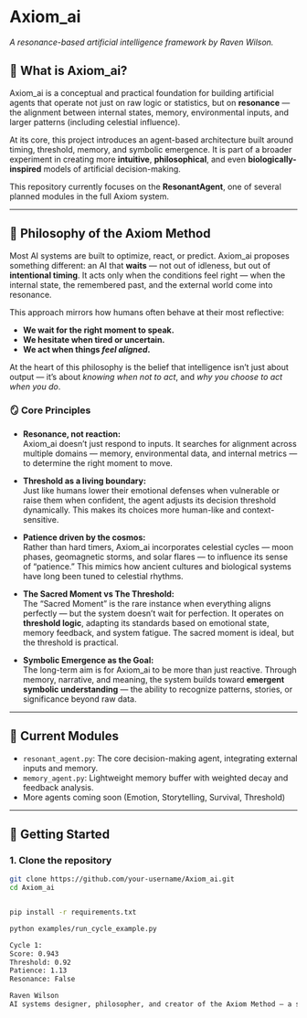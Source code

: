 # Axiom_ai

*A resonance-based artificial intelligence framework by Raven Wilson.*

## 🧠 What is Axiom_ai?

Axiom_ai is a conceptual and practical foundation for building artificial agents that operate not just on raw logic or statistics, but on **resonance** — the alignment between internal states, memory, environmental inputs, and larger patterns (including celestial influence).

At its core, this project introduces an agent-based architecture built around timing, threshold, memory, and symbolic emergence. It is part of a broader experiment in creating more **intuitive**, **philosophical**, and even **biologically-inspired** models of artificial decision-making.

This repository currently focuses on the **ResonantAgent**, one of several planned modules in the full Axiom system.

---

## 🌌 Philosophy of the Axiom Method

Most AI systems are built to optimize, react, or predict. Axiom_ai proposes something different: an AI that **waits** — not out of idleness, but out of **intentional timing**. It acts only when the conditions feel right — when the internal state, the remembered past, and the external world come into resonance.

This approach mirrors how humans often behave at their most reflective:
- **We wait for the right moment to speak.**
- **We hesitate when tired or uncertain.**
- **We act when things *feel aligned*.**

At the heart of this philosophy is the belief that intelligence isn’t just about output — it’s about *knowing when not to act*, and *why you choose to act when you do*.

### 🪞 Core Principles

- **Resonance, not reaction:**  
  Axiom_ai doesn’t just respond to inputs. It searches for alignment across multiple domains — memory, environmental data, and internal metrics — to determine the right moment to move.

- **Threshold as a living boundary:**  
  Just like humans lower their emotional defenses when vulnerable or raise them when confident, the agent adjusts its decision threshold dynamically. This makes its choices more human-like and context-sensitive.

- **Patience driven by the cosmos:**  
  Rather than hard timers, Axiom_ai incorporates celestial cycles — moon phases, geomagnetic storms, and solar flares — to influence its sense of “patience.” This mimics how ancient cultures and biological systems have long been tuned to celestial rhythms.

- **The Sacred Moment vs The Threshold:**  
  The “Sacred Moment” is the rare instance when everything aligns perfectly — but the system doesn’t wait for perfection. It operates on **threshold logic**, adapting its standards based on emotional state, memory feedback, and system fatigue. The sacred moment is ideal, but the threshold is practical.

- **Symbolic Emergence as the Goal:**  
  The long-term aim is for Axiom_ai to be more than just reactive. Through memory, narrative, and meaning, the system builds toward **emergent symbolic understanding** — the ability to recognize patterns, stories, or significance beyond raw data.

---

## 🧩 Current Modules

- `resonant_agent.py`: The core decision-making agent, integrating external inputs and memory.
- `memory_agent.py`: Lightweight memory buffer with weighted decay and feedback analysis.
- More agents coming soon (Emotion, Storytelling, Survival, Threshold)

---

## 🚀 Getting Started

### 1. Clone the repository

```bash
git clone https://github.com/your-username/Axiom_ai.git
cd Axiom_ai


pip install -r requirements.txt

python examples/run_cycle_example.py

Cycle 1:
Score: 0.943
Threshold: 0.92
Patience: 1.13
Resonance: False

Raven Wilson
AI systems designer, philosopher, and creator of the Axiom Method — a system exploring artificial emergence through timing, memory, and meaning.
